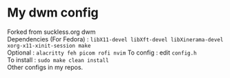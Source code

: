 # My dwm config 
Forked from suckless.org dwm <br/>
Dependencies (For Fedora) : `libX11-devel libXft-devel libXinerama-devel xorg-x11-xinit-session make` <br/> 
Optional : `alacritty feh picom rofi nvim`
To config : edit `config.h` <br/>
To install : `sudo make clean install` <br/> 
Other configs in my repos.
